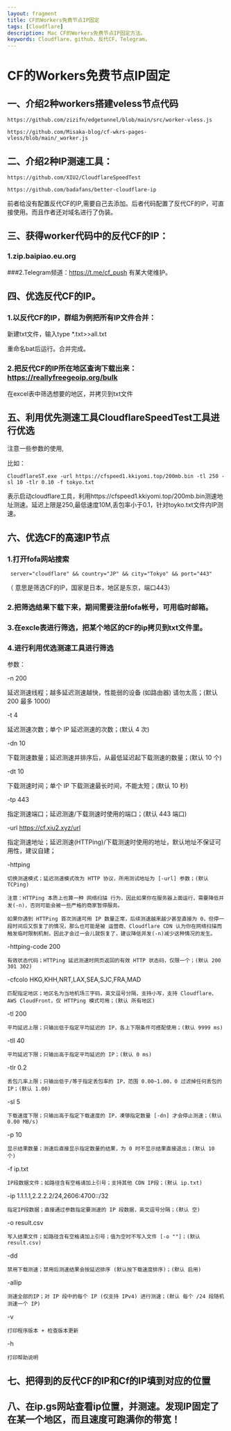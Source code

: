 ```yaml
---
layout: fragment
title: CF的Workers免费节点IP固定
tags: [Cloudflare]
description: Mac CF的Workers免费节点IP固定方法。
keywords: Cloudflare，github，反代CF，Telegram，
---
```


# CF的Workers免费节点IP固定

## 一、介绍2种workers搭建veless节点代码

    https://github.com/zizifn/edgetunnel/blob/main/src/worker-vless.js

    https://github.com/Misaka-blog/cf-wkrs-pages-vless/blob/main/_worker.js

## 二、介绍2种IP测速工具：

    https://github.com/XIU2/CloudflareSpeedTest

    https://github.com/badafans/better-cloudflare-ip

前者给没有配置反代CF的IP,需要自己去添加。后者代码配置了反代CF的IP，可直接使用。而且作者还对域名进行了伪装。

## 三、获得worker代码中的反代CF的IP：

### 1.zip.baipiao.eu.org

###2.Telegram频道：https://t.me/cf_push  有某大佬维护。

## 四、优选反代CF的IP。

### 1.以反代CF的IP，群组为例把所有IP文件合并：

新建txt文件，输入type *.txt>>all.txt

重命名bat后运行。合并完成。

### 2.把反代CF的IP所在地区查询下载出来：https://reallyfreegeoip.org/bulk 

在excel表中筛选想要的地区，并拷贝到txt文件

## 五、利用优先测速工具CloudflareSpeedTest工具进行优选

注意一些参数的使用,

比如：

    CloudflareST.exe -url https://cfspeed1.kkiyomi.top/200mb.bin -tl 250 -sl 10 -tlr 0.10 -f tokyo.txt

表示启动cloudflare工具，利用https://cfspeed1.kkiyomi.top/200mb.bin测速地址测速。延迟上限是250,最低速度10M,丢包率小于0.1，针对toyko.txt文件内IP测速。

## 六、优选CF的高速IP节点

### 1.打开fofa网站搜索

     server="cloudflare" && country="JP" && city="Tokyo" && port="443"

（ 意思是筛选CF的IP，国家是日本，地区是东京，端口443）

### 2.把筛选结果下载下来，期间需要注册fofa帐号，可用临时邮箱。

### 3.在excle表进行筛选，把某个地区的CF的ip拷贝到txt文件里。

### 4.进行利用优选测速工具进行筛选

参数：

-n 200

延迟测速线程；越多延迟测速越快，性能弱的设备 (如路由器) 请勿太高；(默认 200 最多 1000)

-t 4

延迟测速次数；单个 IP 延迟测速的次数；(默认 4 次)

-dn 10

下载测速数量；延迟测速并排序后，从最低延迟起下载测速的数量；(默认 10 个)

-dt 10

下载测速时间；单个 IP 下载测速最长时间，不能太短；(默认 10 秒)

-tp 443

指定测速端口；延迟测速/下载测速时使用的端口；(默认 443 端口)

-url https://cf.xiu2.xyz/url

指定测速地址；延迟测速(HTTPing)/下载测速时使用的地址，默认地址不保证可用性，建议自建；

-httping

    切换测速模式；延迟测速模式改为 HTTP 协议，所用测试地址为 [-url] 参数；(默认 TCPing)

    注意：HTTPing 本质上也算一种 网络扫描 行为，因此如果你在服务器上面运行，需要降低并发(-n)，否则可能会被一些严格的商家暂停服务。

    如果你遇到 HTTPing 首次测速可用 IP 数量正常，后续测速越来越少甚至直接为 0，但停一段时间后又恢复了的情况，那么也可能是被 运营商、Cloudflare CDN 认为你在网络扫描而 触发临时限制机制，因此才会过一会儿就恢复了，建议降低并发(-n)减少这种情况的发生。

-httping-code 200

    有效状态代码；HTTPing 延迟测速时网页返回的有效 HTTP 状态码，仅限一个；(默认 200 301 302)

-cfcolo HKG,KHH,NRT,LAX,SEA,SJC,FRA,MAD

    匹配指定地区；地区名为当地机场三字码，英文逗号分隔，支持小写，支持 Cloudflare、AWS CloudFront，仅 HTTPing 模式可用；(默认 所有地区)

-tl 200

    平均延迟上限；只输出低于指定平均延迟的 IP，各上下限条件可搭配使用；(默认 9999 ms)

-tll 40

    平均延迟下限；只输出高于指定平均延迟的 IP；(默认 0 ms)

-tlr 0.2

    丢包几率上限；只输出低于/等于指定丢包率的 IP，范围 0.00~1.00，0 过滤掉任何丢包的 IP；(默认 1.00)

-sl 5

    下载速度下限；只输出高于指定下载速度的 IP，凑够指定数量 [-dn] 才会停止测速；(默认 0.00 MB/s)

-p 10

    显示结果数量；测速后直接显示指定数量的结果，为 0 时不显示结果直接退出；(默认 10 个)

-f ip.txt

    IP段数据文件；如路径含有空格请加上引号；支持其他 CDN IP段；(默认 ip.txt)

-ip 1.1.1.1,2.2.2.2/24,2606:4700::/32

    指定IP段数据；直接通过参数指定要测速的 IP 段数据，英文逗号分隔；(默认 空)

-o result.csv

    写入结果文件；如路径含有空格请加上引号；值为空时不写入文件 [-o ""]；(默认 result.csv)

-dd

    禁用下载测速；禁用后测速结果会按延迟排序 (默认按下载速度排序)；(默认 启用)

-allip

    测速全部的IP；对 IP 段中的每个 IP (仅支持 IPv4) 进行测速；(默认 每个 /24 段随机测速一个 IP)

-v

    打印程序版本 + 检查版本更新

-h

    打印帮助说明
    
## 七、把得到的反代CF的IP和Cf的IP填到对应的位置

## 八、在ip.gs网站查看ip位置，并测速。发现IP固定了在某一个地区，而且速度可跑满你的带宽！
